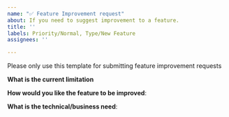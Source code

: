 ```yaml
---
name: "✅ Feature Improvement request"
about: If you need to suggest improvement to a feature.
title: ''
labels: Priority/Normal, Type/New Feature
assignees: ''

---
```



Please only use this template for submitting feature improvement requests

**What is the current limitation**

**How would you like the feature to be improved**:

**What is the technical/business need**:
